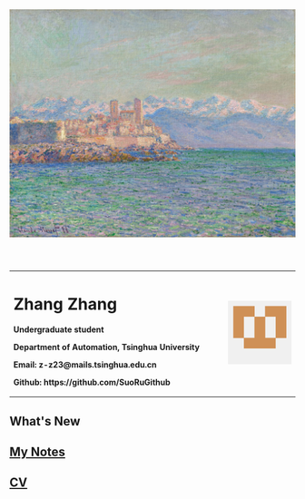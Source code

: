 <head>
    <meta charset="UTF-8">
    <meta name="viewport" content="width=device-width, initial-scale=1.0">
    <title>WelCome To My Blog</title>
    <link rel="stylesheet" href="styles.css">
</head>


<header>
    <div class="banner">
        <img src="banner.jpg" alt="banner">
    </div>
</header>
    <table border="0">
<tr>
  <td width="75%">
    <h1>Zhang Zhang</h1>
    <p><b>Undergraduate student</b></p>
    <p><b>Department of Automation, Tsinghua University</b></p>
    <p><b>Email: z-z23@mails.tsinghua.edu.cn</b></p>
    <p><b>Github: <a> https://github.com/SuoRuGithub </a> </b></p>
  </td>
  <td width="25%">
    <img src="avatar.png" width="100%">   
  </td>
</tr></table>

## What's New


## [My Notes](Notes/Notes.md)

## [CV](CV/zz_cv.pdf)






